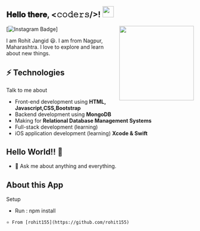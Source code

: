 <h2> 𝐇𝐞𝐥𝐥𝐨 𝐭𝐡𝐞𝐫𝐞, <𝚌𝚘𝚍𝚎𝚛𝚜/>! <img src="https://media.giphy.com/media/bcKmIWkUMCjVm/giphy.gif" width="30px"></h2>

<img align='right' src='https://media.giphy.com/media/du3J3cXyzhj75IOgvA/giphy.gif' width='200"'>

[![Instagram Badge](https://instagram.com/code_with_rohit?igshid=71vfqs608pnw)]

I am Rohit Jangid 😃. I am from Nagpur, Maharashtra. I love to explore and learn about new things.
## ⚡ Technologies
Talk to me about
- Front-end development using **HTML, Javascript,CSS,Bootstrap**
- Backend development using **MongoDB**
- Making for **Relational Database Management Systems**
- Full-stack development (learning)
- iOS application development (learning) **Xcode & Swift**

## Hello World!! 🤔
- 💬 Ask me about anything and everything.

## About this App
Setup
- Run : npm install


```⭐️ From [rohit155](https://github.com/rohit155)```

